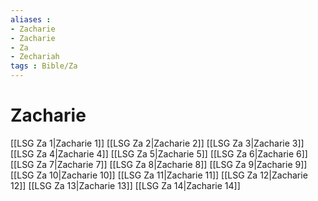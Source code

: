 ```yaml
---
aliases : 
- Zacharie
- Zacharie
- Za
- Zechariah
tags : Bible/Za
---
```


# Zacharie

[[LSG Za 1|Zacharie 1]]
[[LSG Za 2|Zacharie 2]]
[[LSG Za 3|Zacharie 3]]
[[LSG Za 4|Zacharie 4]]
[[LSG Za 5|Zacharie 5]]
[[LSG Za 6|Zacharie 6]]
[[LSG Za 7|Zacharie 7]]
[[LSG Za 8|Zacharie 8]]
[[LSG Za 9|Zacharie 9]]
[[LSG Za 10|Zacharie 10]]
[[LSG Za 11|Zacharie 11]]
[[LSG Za 12|Zacharie 12]]
[[LSG Za 13|Zacharie 13]]
[[LSG Za 14|Zacharie 14]]
